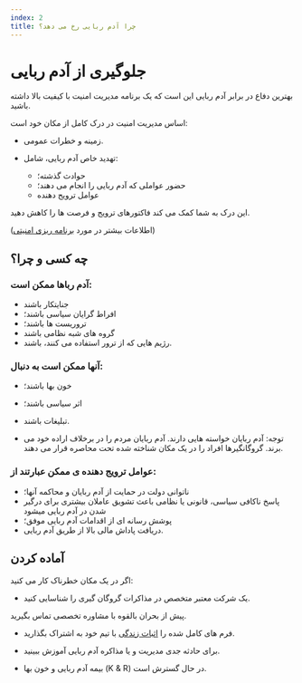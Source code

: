 ```yaml
---
index: 2
title: چرا آدم ربایی رخ می دهد؟
---
```

# جلوگیری از آدم ربایی

بهترین دفاع در برابر آدم ربایی این است که یک برنامه مدیریت امنیت با کیفیت بالا داشته باشید.

اساس مدیریت امنیت در درک کامل از مکان خود است:

* زمینه و خطرات عمومی.

* تهدید خاص آدم ربایی، شامل:
    *   حوادث گذشته؛
    *   حضور عواملی که آدم ربایی را انجام می دهند؛
    *   عوامل ترویج دهنده

این درک به شما کمک می کند فاکتورهای ترویج و فرصت ها را کاهش دهید.

(اطلاعات بیشتر در مورد [برنامه ریزی امنیتی](umbrella://assess-your-risk/security-planning))

## چه کسی و چرا؟

### آدم رباها ممكن است:

*   جنایتکار باشند
*   افراط گرایان سیاسی باشند؛
*   تروریست ها باشند؛
*   گروه های شبه نظامی باشند
*   رژیم هایی که از ترور استفاده می کنند، باشند.

### آنها ممکن است به دنبال:

*   خون بها باشند؛
*   اثر سیاسی باشند؛
*   تبلیغات باشند.

* توجه: آدم ربایان خواسته هایی دارند. آدم ربایان مردم را در برخلاف اراده خود می برند. گروگانگیرها افراد را در یک مکان شناخته شده تحت محاصره قرار می دهند.

### عوامل ترویج دهنده ی ممکن عبارتند از:

*   ناتوانی دولت در حمایت از آدم ربایان و محاکمه آنها؛
*   پاسخ ناکافی سیاسی، قانونی یا نظامی باعث تشویق عاملان بیشتری برای درگیر شدن در آدم ربایی میشود
*   پوشش رسانه ای از اقدامات آدم ربایی موفق؛
*   دریافت پاداش مالی بالا از طریق آدم ربایی.

## آماده کردن

اگر در یک مکان خطرناک کار می کنید:

*   یک شرکت معتبر متخصص در مذاکرات گروگان گیری را شناسایی کنید.

پیش از بحران بالقوه با مشاوره تخصصی تماس بگیرید.

*   فرم های کامل شده را [اثبات زندگی](umbrella://forms/f_proof-life-form.yml) با تیم خود به اشتراک بگذارید.

*   برای حادثه جدی مدیریت و یا مذاکره آدم ربایی آموزش ببینید.

*   بیمه آدم ربایی و خون بها (K & R) در حال گسترش است.